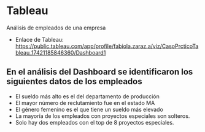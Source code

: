 # Tableau
Análisis de empleados de una empresa
- Enlace de Tableau: https://public.tableau.com/app/profile/fabiola.zaraz.a/viz/CasoPrcticoTableau_17421185846360/Dashboard1

## En el análisis del Dashboard se identificaron los siguientes datos de los empleados

- El sueldo más alto es el del departamento de producción
- El mayor número de reclutamiento fue en el estado MA
- El género femenino es el que tiene un sueldo más elevado
- La mayoría de los empleados con proyectos especiales son solteros.
- Solo hay dos empleados con el top de 8 proyectos especiales.
